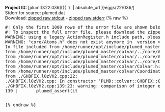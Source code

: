**Project ID:** [plumID:22.036]({{ '/' | absolute_url }}eggs/22/036/)  
Stderr for source:  plumed.dat   
Download: [zipped raw stdout](plumed.dat.plumed_master.stdout.txt.zip) - [zipped raw stderr](plumed.dat.plumed_master.stderr.txt.zip) 
{% raw %}
<pre>
#! Only the first 1000 rows of the error file are shown below
#! To inspect the full error file, please download the zipped raw stderr file above
WARNING: using a legacy ActionRegister.h include path, please use <<#include "core/ActionRegister.h">>
WARNING: "core/Atoms.h" does not exist anymore in  version >=2.10, you should change your code.
In file included from /home/runner/opt/include/plumed_master/colvar/../core/../tools/Keywords.h:30,
from /home/runner/opt/include/plumed_master/colvar/../core/Action.h:27,
from /home/runner/opt/include/plumed_master/colvar/../core/ActionAtomistic.h:25,
from /home/runner/opt/include/plumed_master/colvar/../core/Colvar.h:25,
from /home/runner/opt/include/plumed_master/colvar/Colvar.h:24,
from /home/runner/opt/include/plumed_master/colvar/CoordinationBase.h:24,
from ./GHBFIX.l0zVH2.cpp:22:
./GHBFIX.l0zVH2.cpp: In constructor ‘PLMD::colvar::GHBFIX::GHBFIX(const PLMD::ActionOptions&)’:
./GHBFIX.l0zVH2.cpp:139:23: warning: comparison of integer expressions of different signedness: ‘int’ and ‘unsigned int’ [-Wsign-compare]
139 |       plumed_assert(it<n)<<"itype ="<<it<<", should be smaller than "<<n;
|                     ~~^~
/home/runner/opt/include/plumed_master/colvar/../core/../tools/Exception.h:376:34: note: in definition of macro ‘plumed_assert’
376 | #define plumed_assert(test) if(!(test)) plumed_error() << PLMD::Exception::Assertion(#test)
|                                  ^~~~
./GHBFIX.l0zVH2.cpp:140:23: warning: comparison of integer expressions of different signedness: ‘int’ and ‘unsigned int’ [-Wsign-compare]
140 |       plumed_assert(jt<n)<<"jtype ="<<jt<<", should be smaller than "<<n;
|                     ~~^~
/home/runner/opt/include/plumed_master/colvar/../core/../tools/Exception.h:376:34: note: in definition of macro ‘plumed_assert’
376 | #define plumed_assert(test) if(!(test)) plumed_error() << PLMD::Exception::Assertion(#test)
|                                  ^~~~
terminate called after throwing an instance of 'PLMD::Plumed::ExceptionError'
what():
(core/Action.cpp:375) void PLMD::Action::error(const std::string&) const
ERROR in input to action METAD with label metad : The GRID file you want to read: GRID, cannot be found!
[fv-az1372-996:08239] *** Process received signal ***
[fv-az1372-996:08239] Signal: Aborted (6)
[fv-az1372-996:08239] Signal code:  (-6)
[fv-az1372-996:08239] [ 0] /lib/x86_64-linux-gnu/libc.so.6(+0x45330)[0x7f704ea45330]
[fv-az1372-996:08239] [ 1] /lib/x86_64-linux-gnu/libc.so.6(pthread_kill+0x11c)[0x7f704ea9eb2c]
[fv-az1372-996:08239] [ 2] /lib/x86_64-linux-gnu/libc.so.6(gsignal+0x1e)[0x7f704ea4527e]
[fv-az1372-996:08239] [ 3] /lib/x86_64-linux-gnu/libc.so.6(abort+0xdf)[0x7f704ea288ff]
[fv-az1372-996:08239] [ 4] /lib/x86_64-linux-gnu/libstdc++.so.6(+0xa5ff5)[0x7f704eea5ff5]
[fv-az1372-996:08239] [ 5] /lib/x86_64-linux-gnu/libstdc++.so.6(+0xbb0da)[0x7f704eebb0da]
[fv-az1372-996:08239] [ 6] /lib/x86_64-linux-gnu/libstdc++.so.6(_ZSt10unexpectedv+0x0)[0x7f704eea5a55]
[fv-az1372-996:08239] [ 7] /lib/x86_64-linux-gnu/libstdc++.so.6(+0xa5a6f)[0x7f704eea5a6f]
[fv-az1372-996:08239] [ 8] plumed_master(+0x146dd)[0x55f0243946dd]
[fv-az1372-996:08239] [ 9] /lib/x86_64-linux-gnu/libc.so.6(+0x2a1ca)[0x7f704ea2a1ca]
[fv-az1372-996:08239] [10] /lib/x86_64-linux-gnu/libc.so.6(__libc_start_main+0x8b)[0x7f704ea2a28b]
[fv-az1372-996:08239] [11] plumed_master(+0x15365)[0x55f024395365]
[fv-az1372-996:08239] *** End of error message ***
</pre>
{% endraw %}
